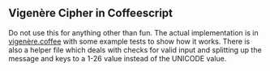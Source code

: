 ## Vigenère Cipher in Coffeescript

Do not use this for anything other than fun. The actual implementation is in [vigenère.coffee](./vigenère.coffee) with some example tests to show how it works. There is also a helper file which deals with checks for valid input and splitting up the message and keys to a 1-26 value instead of the UNICODE value.
